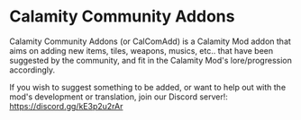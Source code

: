 # Calamity Community Addons
Calamity Community Addons (or CalComAdd) is a Calamity Mod addon that aims on adding new items, tiles, weapons, musics, etc.. that have been suggested by the community, and fit in the Calamity Mod's lore/progression accordingly.

If you wish to suggest something to be added, or want to help out with the mod's development or translation, join our Discord server!: https://discord.gg/kE3p2u2rAr